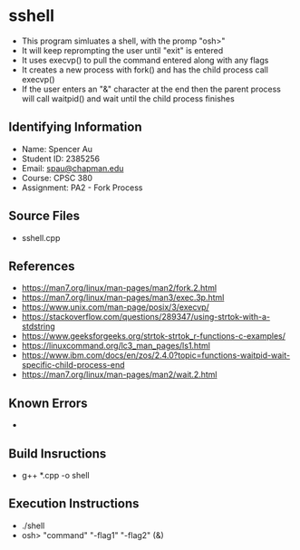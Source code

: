 # sshell

+ This program simluates a shell, with the promp "osh>"
+ It will keep reprompting the user until "exit" is entered
+ It uses execvp() to pull the command entered along with any flags
+ It creates a new process with fork() and has the child process call execvp()
+ If the user enters an "&" character at the end then the parent process will call
waitpid() and wait until the child process finishes

## Identifying Information

* Name: Spencer Au
* Student ID: 2385256
* Email: spau@chapman.edu
* Course: CPSC 380
* Assignment: PA2 - Fork Process

## Source Files

* sshell.cpp

## References

* https://man7.org/linux/man-pages/man2/fork.2.html
* https://man7.org/linux/man-pages/man3/exec.3p.html
* https://www.unix.com/man-page/posix/3/execvp/
* https://stackoverflow.com/questions/289347/using-strtok-with-a-stdstring
* https://www.geeksforgeeks.org/strtok-strtok_r-functions-c-examples/
* https://linuxcommand.org/lc3_man_pages/ls1.html
* https://www.ibm.com/docs/en/zos/2.4.0?topic=functions-waitpid-wait-specific-child-process-end
* https://man7.org/linux/man-pages/man2/wait.2.html

## Known Errors

*

## Build Insructions

* g++ *.cpp -o shell

## Execution Instructions

* ./shell
* osh> "command" "-flag1" "-flag2" (&)
